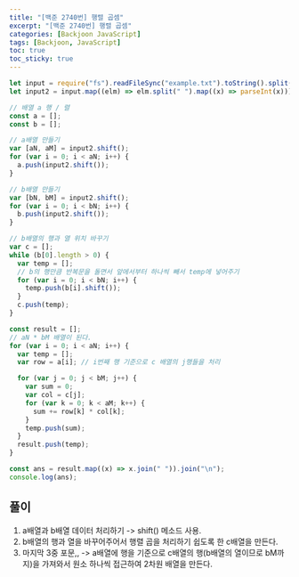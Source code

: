 ```yaml
---
title: "[백준 2740번] 행렬 곱셈"
excerpt: "[백준 2740번] 행렬 곱셈"
categories: [Backjoon JavaScript]
tags: [Backjoon, JavaScript]
toc: true
toc_sticky: true
---
```


```js
let input = require("fs").readFileSync("example.txt").toString().split("\n");
let input2 = input.map((elm) => elm.split(" ").map((x) => parseInt(x)));

// 배열 a 행 / 렬
const a = [];
const b = [];

// a배열 만들기
var [aN, aM] = input2.shift();
for (var i = 0; i < aN; i++) {
  a.push(input2.shift());
}

// b배열 만들기
var [bN, bM] = input2.shift();
for (var i = 0; i < bN; i++) {
  b.push(input2.shift());
}

// b배열의 행과 열 위치 바꾸기
var c = [];
while (b[0].length > 0) {
  var temp = [];
  // b의 행만큼 반복문을 돌면서 앞에서부터 하나씩 빼서 temp에 넣어주기
  for (var i = 0; i < bN; i++) {
    temp.push(b[i].shift());
  }
  c.push(temp);
}

const result = [];
// aN * bM 배열이 된다.
for (var i = 0; i < aN; i++) {
  var temp = [];
  var row = a[i]; // i번째 행 기준으로 c 배열의 j행들을 처리

  for (var j = 0; j < bM; j++) {
    var sum = 0;
    var col = c[j];
    for (var k = 0; k < aM; k++) {
      sum += row[k] * col[k];
    }
    temp.push(sum);
  }
  result.push(temp);
}

const ans = result.map((x) => x.join(" ")).join("\n");
console.log(ans);
```

## 풀이

1. a배열과 b배열 데이터 처리하기 -> shift() 메소드 사용.
2. b배열의 행과 열을 바꾸어주어서 행렬 곱을 처리하기 쉽도록 한 c배열을 만든다.
3. 마지막 3중 포문,, -> a배열에 행을 기준으로 c배열의 행(b배열의 열이므로 bM까지)을 가져와서 원소 하나씩 접근하여 2차원 배열을 만든다.
